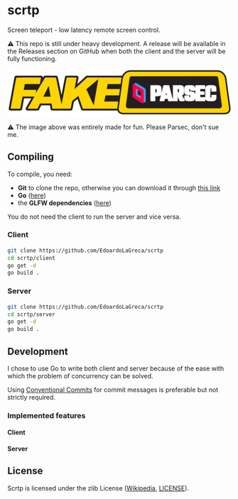 # scrtp

Screen teleport - low latency remote screen control.

⚠ This repo is still under heavy development. A release will be available in the
Releases section on GitHub when both the client and the server will be fully
functioning.

![fake parsec logo](img/fake_parsec_logo.png)

⚠ The image above was entirely made for fun. Please Parsec, don't sue me.

## Compiling

To compile, you need:

 - **Git** to clone the repo, otherwise you can download it through
[this link](https://github.com/EdoardoLaGreca/scrtp/archive/refs/heads/main.zip)
 - **Go** ([here](https://go.dev/doc/install))
 - the **GLFW dependencies**
([here](https://github.com/go-gl/glfw#installation))

You do not need the client to run the server and vice versa.

### Client

```sh
git clone https://github.com/EdoardoLaGreca/scrtp
cd scrtp/client
go get -d
go build .
```

### Server

```sh
git clone https://github.com/EdoardoLaGreca/scrtp
cd scrtp/server
go get -d
go build .
```

## Development

I chose to use Go to write both client and server because of the ease with which
the problem of concurrency can be solved.

Using [Conventional Commits](https://www.conventionalcommits.org) for commit
messages is preferable but not strictly required.

### Implemented features

#### Client

#### Server

## License

Scrtp is licensed under the zlib License
([Wikipedia](https://en.wikipedia.org/wiki/Zlib_License), [LICENSE](LICENSE)).
